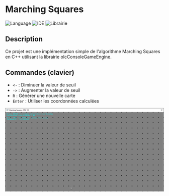 # Marching Squares

![Language](https://img.shields.io/badge/Language-C++-blue.svg)
![IDE](https://img.shields.io/badge/IDE-Visual_Studio_2022-green.svg)
![Librairie](https://img.shields.io/badge/Librairie-olcConsoleGameEngine-red.svg)

## Description

Ce projet est une implémentation simple de l'algorithme Marching Squares en C++ utilisant la librairie olcConsoleGameEngine.

## Commandes (clavier)

- `<-` : Diminuer la valeur de seuil
- `->` : Augmenter la valeur de seuil
- `R` : Générer une nouvelle carte
- `Enter` : Utiliser les coordonnées calculées

![Demo](assets/MarchingSquares.gif)
